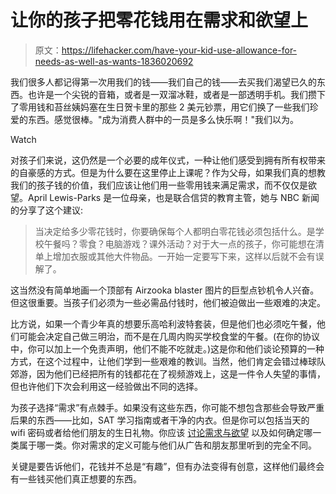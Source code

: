 # 让你的孩子把零花钱用在需求和欲望上

> 原文：<https://lifehacker.com/have-your-kid-use-allowance-for-needs-as-well-as-wants-1836020692>

我们很多人都记得第一次用我们的钱——我们自己的钱——去买我们渴望已久的东西。也许是一个尖锐的音箱，或者是一双溜冰鞋，或者是一部透明手机。我们攒下了零用钱和苔丝姨妈塞在生日贺卡里的那些 2 美元钞票，用它们换了一些我们珍爱的东西。感觉很棒。"成为消费人群中的一员是多么快乐啊！"我们以为。

Watch

对孩子们来说，这仍然是一个必要的成年仪式，一种让他们感受到拥有所有权带来的自豪感的方式。但是为什么要在这里停止上课呢？作为父母，如果我们真的想教我们的孩子钱的价值，我们应该让他们用一些零用钱来满足需求，而不仅仅是欲望。April Lewis-Parks 是一位母亲，也是联合信贷的教育主管，她与 NBC 新闻的分享了这个建议:

> 当决定给多少零花钱时，你要确保每个人都明白零花钱必须包括什么。是学校午餐吗？零食？电脑游戏？课外活动？对于大一点的孩子，你可能想在清单上增加衣服或其他大件物品。一开始一定要写下来，这样以后就不会有误解了。

这当然没有简单地画一个顶部有 Airzooka blaster 图片的巨型点钞机令人兴奋。但这很重要。当孩子们必须为一些必需品付钱时，他们被迫做出一些艰难的决定。

比方说，如果一个青少年真的想要乐高哈利波特套装，但是他们也必须吃午餐，他们可能会决定自己做三明治，而不是在几周内购买学校食堂的午餐。(在你的协议中，你可以加上一个免责声明，他们不能不吃就走。)这是你和他们谈论预算的一种方式，在这个过程中，让他们学到一些艰难的教训。当然，他们肯定会错过棒球队郊游，因为他们已经把所有的钱都花在了视频游戏上，这是一件令人失望的事情，但也许他们下次会利用这一经验做出不同的选择。

为孩子选择“需求”有点棘手。如果没有这些东西，你可能不想包含那些会导致严重后果的东西——比如，SAT 学习指南或者干净的内衣。但是你可以包括当天的 wifi 密码或者给他们朋友的生日礼物。你应该 [讨论需求与欲望](https://twocents.lifehacker.com/why-it-s-important-to-rethink-your-wants-vs-needs-1787254837) 以及如何确定哪一类属于哪一类。你对需求的定义可能与他们从广告和朋友那里听到的完全不同。

关键是要告诉他们，花钱并不总是“有趣”，但有办法变得有创意，这样他们最终会有一些钱买他们真正想要的东西。